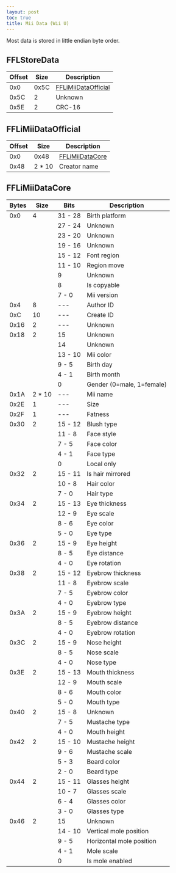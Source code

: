 ```yaml
---
layout: post
toc: true
title: Mii Data (Wii U)
---
```


Most data is stored in little endian byte order.

## FFLStoreData

| Offset | Size | Description |
| --- | --- | --- |
| 0x0 | 0x5C | [FFLiMiiDataOfficial](#fflimiidataofficial) |
| 0x5C | 2 | Unknown |
| 0x5E | 2 | CRC-16 |

## FFLiMiiDataOfficial

| Offset | Size   | Description                         |
| ------ | ------ | ----------------------------------- |
| 0x0    | 0x48   | [FFLiMiiDataCore](#fflimiidatacore) |
| 0x48   | 2 * 10 | Creator name                        |

## FFLiMiiDataCore

| Bytes | Size   | Bits    | Description               |
| ----- | ------ | ------- | ------------------------- |
| 0x0   | 4      | 31 - 28 | Birth platform            |
|       |        | 27 - 24 | Unknown                   |
|       |        | 23 - 20 | Unknown                   |
|       |        | 19 - 16 | Unknown                   |
|       |        | 15 - 12 | Font region               |
|       |        | 11 - 10 | Region move               |
|       |        | 9       | Unknown                   |
|       |        | 8       | Is copyable               |
|       |        | 7 - 0   | Mii version               |
| 0x4   | 8      | ---     | Author ID                 |
| 0xC   | 10     | ---     | Create ID                 |
| 0x16  | 2      | ---     | Unknown                   |
| 0x18  | 2      | 15      | Unknown                   |
|       |        | 14      | Unknown                   |
|       |        | 13 - 10 | Mii color                 |
|       |        | 9 - 5   | Birth day                 |
|       |        | 4 - 1   | Birth month               |
|       |        | 0       | Gender (0=male, 1=female) |
| 0x1A  | 2 * 10 | ---     | Mii name                  |
| 0x2E  | 1      | ---     | Size                      |
| 0x2F  | 1      | ---     | Fatness                   |
| 0x30  | 2      | 15 - 12 | Blush type                |
|       |        | 11 - 8  | Face style                |
|       |        | 7 - 5   | Face color                |
|       |        | 4 - 1   | Face type                 |
|       |        | 0       | Local only                |
| 0x32  | 2      | 15 - 11 | Is hair mirrored          |
|       |        | 10 - 8  | Hair color                |
|       |        | 7 - 0   | Hair type                 |
| 0x34  | 2      | 15 - 13 | Eye thickness             |
|       |        | 12 - 9  | Eye scale                 |
|       |        | 8 - 6   | Eye color                 |
|       |        | 5 - 0   | Eye type                  |
| 0x36  | 2      | 15 - 9  | Eye height                |
|       |        | 8 - 5   | Eye distance              |
|       |        | 4 - 0   | Eye rotation              |
| 0x38  | 2      | 15 - 12 | Eyebrow thickness         |
|       |        | 11 - 8  | Eyebrow scale             |
|       |        | 7 - 5   | Eyebrow color             |
|       |        | 4 - 0   | Eyebrow type              |
| 0x3A  | 2      | 15 - 9  | Eyebrow height            |
|       |        | 8 - 5   | Eyebrow distance          |
|       |        | 4 - 0   | Eyebrow rotation          |
| 0x3C  | 2      | 15 - 9  | Nose height               |
|       |        | 8 - 5   | Nose scale                |
|       |        | 4 - 0   | Nose type                 |
| 0x3E  | 2      | 15 - 13 | Mouth thickness           |
|       |        | 12 - 9  | Mouth scale               |
|       |        | 8 - 6   | Mouth color               |
|       |        | 5 - 0   | Mouth type                |
| 0x40  | 2      | 15 - 8  | Unknown                   |
|       |        | 7 - 5   | Mustache type             |
|       |        | 4 - 0   | Mouth height              |
| 0x42  | 2      | 15 - 10 | Mustache height           |
|       |        | 9 - 6   | Mustache scale            |
|       |        | 5 - 3   | Beard color               |
|       |        | 2 - 0   | Beard type                |
| 0x44  | 2      | 15 - 11 | Glasses height            |
|       |        | 10 - 7  | Glasses scale             |
|       |        | 6 - 4   | Glasses color             |
|       |        | 3 - 0   | Glasses type              |
| 0x46  | 2      | 15      | Unknown                   |
|       |        | 14 - 10 | Vertical mole position    |
|       |        | 9 - 5   | Horizontal mole position  |
|       |        | 4 - 1   | Mole scale                |
|       |        | 0       | Is mole enabled           | 
